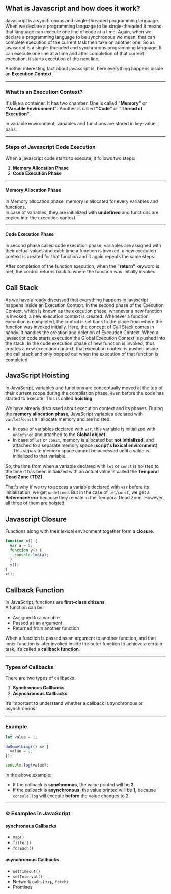 ## What is Javascript and how does it work?

Javascript is a synchronous and single-threaded programming language. When we declare a programming language to be single-threaded it means that language can execute one line of code at a time. Again, when we declare a programming language to be synchronous we mean, that can complete execution of the current task then take on another one. So as javascript is a single-threaded and synchronous programming language, It can execute one line at a time and after completion of that current execution, it starts execution of the next line.

Another interesting fact about javascript is, here everything happens inside an **Execution Context**.

---

### What is an Execution Context?

It's like a container. It has two chamber. One is called **"Memory"** or **"Variable Environment"**. Another is called **"Code"** or **"Thread of Execution"**.

In variable environment, variables and functions are stored in key-value pairs.

---

### Steps of Javascript Code Execution

When a javascript code starts to execute, it follows two steps:

1. **Memory Allocation Phase**
2. **Code Execution Phase**

---

#### Memory Allocation Phase

In Memory allocation phase, memory is allocated for every variables and functions.  
In case of variables, they are initialized with **undefined** and functions are copied into the execution context.

---

#### Code Execution Phase

In second phase called code execution phase, variables are assigned with their actual values and each time a function is invoked, a new execution context is created for that function and it again repeats the same steps.

After completion of the function execution, when the **"return"** keyword is met, the control returns back to where the function was initially invoked.

## Call Stack

As we have already discussed that everything happens in javascript happens inside an Execution Context. In the second phase of the Execution Context, which is known as the execution phase, whenever a new function is invoked, a new execution context is created. Whenever a function execution is completed, the control is set back to the place from where the function was invoked initially. Here, the concept of Call Stack comes in handy. It handles the creation and deletion of Execution Context. When a javascript code starts execution the Global Execution Context is pushed into the stack. In the code execution phase of new function is invoked, thus creates a new execution context, that execution context is pushed inside the call stack and only popped out when the execution of that function is completed.

## JavaScript Hoisting

In JavaScript, variables and functions are conceptually moved at the top of their current scope during the compilation phase, even before the code has started to execute. This is called **hoisting**.

We have already discussed about execution context and its phases. During the **memory allocation phase**, JavaScript variables declared with `var`/`let`/`const` all allocate memory and are hoisted.

- In case of variables declared with `var`, this variable is initialized with `undefined` and attached to the **Global object**.
- In case of `let` or `const`, memory is allocated but **not initialized**, and attached to a separate memory space (**script's lexical environment**). This separate memory space cannot be accessed until a value is initialized to that variable.

So, the time from when a variable declared with `let` or `const` is hoisted to the time it has been initialized with an actual value is called the **Temporal Dead Zone (TDZ)**.

That's why if we try to access a variable declared with `var` before its initialization, we get `undefined`. But in the case of `let`/`const`, we get a **ReferenceError** because they remain in the Temporal Dead Zone. However, all three of them are hoisted.

## Javascript Closure

Functions along with their lexical environment together form a **closure**.

```javascript
function x() {
  var a = 5;
  function y() {
    console.log(a);
  }
  y();
}
x();
```

## Callback Function

In JavaScript, functions are **first-class citizens**.  
A function can be:

- Assigned to a variable
- Passed as an argument
- Returned from another function

When a function is passed as an argument to another function, and that inner function is later invoked inside the outer function to achieve a certain task, it’s called a **callback function**.

---

### Types of Callbacks

There are two types of callbacks:

1. **Synchronous Callbacks**
2. **Asynchronous Callbacks**

It’s important to understand whether a callback is synchronous or asynchronous.

---

### Example

```javascript
let value = 1;

doSomething(() => {
  value = 2;
});

console.log(value);
```

In the above example:

- If the callback is **synchronous**, the value printed will be **2**.
- If the callback is **asynchronous**, the value printed will be **1**, because `console.log` will execute **before** the value changes to 2.

---

### ⚙️ Examples in JavaScript

#### synchronous Callbacks

- `map()`
- `filter()`
- `forEach()`

#### asynchronous Callbacks

- `setTimeout()`
- `setInterval()`
- Network calls (e.g., `fetch`)
- Promises
